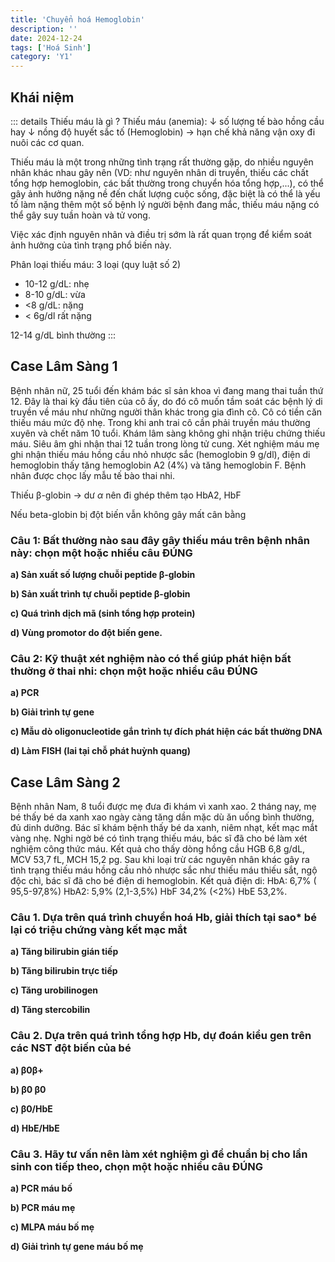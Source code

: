 ```yaml
---
title: 'Chuyển hoá Hemoglobin'
description: ''
date: 2024-12-24
tags: ['Hoá Sinh']
category: 'Y1'
---
```


## Khái niệm

::: details Thiếu máu là gì ?
Thiếu máu (anemia): $\downarrow$ số lượng tế bào hồng cầu hay $\downarrow$ nồng độ huyết sắc tố (Hemoglobin) → hạn chế khả năng vận oxy đi nuôi các cơ quan.

Thiếu máu là một trong những tình trạng rất thường gặp, do nhiều nguyên nhân khác nhau gây nên (VD: như
nguyên nhân di truyền, thiếu các chất tổng hợp hemoglobin, các bất thường trong chuyển hóa tổng hợp,...), có thể
gây ảnh hưởng nặng nề đến chất lượng cuộc sống, đặc biệt là có thể là yếu tố làm nặng thêm một số bệnh lý người
bệnh đang mắc, thiếu máu nặng có thể gây suy tuần hoàn và tử vong.

Việc xác định nguyên nhân và điều trị sớm là rất quan trọng để kiểm soát ảnh hưởng của tình trạng phổ biến này.

Phân loại thiếu máu: 3 loại (quy luật số 2)

* 10-12 g/dL: nhẹ
* 8-10 g/dL: vừa
* <8 g/dL: nặng
* < 6g/dl rất nặng

12-14 g/dL bình thường
:::

## Case Lâm Sàng 1

Bệnh nhân nữ, 25 tuổi đến khám bác sĩ sản khoa vì đang mang thai tuần thứ 12. Đây là thai kỳ đầu tiên của cô ấy, do đó cô muốn tầm soát các bệnh lý di truyền về máu như những người thân khác trong gia đình cô. Cô có tiền căn thiếu máu mức độ nhẹ. Trong khi anh trai cô cần phải truyền máu thường xuyên và chết năm 10 tuổi. Khám lâm sàng không ghi nhận triệu chứng thiếu máu. Siêu âm ghi nhận thai 12 tuần trong lòng tử cung. Xét nghiệm máu mẹ ghi nhận thiếu máu hồng cầu nhỏ nhược sắc (hemoglobin 9 g/dl), điện di hemoglobin thấy tăng hemoglobin A2 (4%) và tăng hemoglobin F. Bệnh nhân được chọc lấy mẫu tế bào thai nhi.

Thiếu β-globin $\to$ dư $\alpha$ nên đi ghép thêm tạo HbA2, HbF

Nếu beta-globin bị đột biến vẫn không gây mất cân bằng

### Câu 1: Bất thường nào sau đây gây thiếu máu trên bệnh nhân này: chọn một hoặc nhiều câu ĐÚNG

<b class="hightlight--1">a) Sản xuất số lượng chuỗi peptide β-globin</b>

<b class="hightlight--2">b) Sản xuất trình tự chuỗi peptide β-globin</b>

<b class="hightlight--3">c) Quá trình dịch mã (sinh tổng hợp protein)</b>

<b class="hightlight--4">d) Vùng promotor do đột biến gene.</b>

### Câu 2: Kỹ thuật xét nghiệm nào có thể giúp phát hiện bất thường ở thai nhi: chọn một hoặc nhiều câu ĐÚNG

<b class="hightlight--5">a) PCR</b>

<b class="hightlight--4">b) Giải trình tự gene</b>

<b class="hightlight--3">c) Mẫu dò oligonucleotide gắn trình tự đích phát hiện các bất thường DNA</b>

<b class="hightlight--1">d) Làm FISH (lai tại chỗ phát huỳnh quang)</b>

## Case Lâm Sàng 2

Bệnh nhân Nam, 8 tuổi được mẹ đưa đi khám vì xanh xao. 2 tháng nay, mẹ bé thấy bé da xanh xao ngày càng tăng dần mặc dù ăn uống bình thường, đủ dinh dưỡng. Bác sĩ khám bệnh thấy bé da xanh, niêm nhạt, kết mạc mắt vàng nhẹ. Nghi ngờ bé có tình trạng thiếu máu, bác sĩ đã cho bé làm xét nghiệm công thức máu. Kết quả cho thấy dòng hồng cầu HGB 6,8 g/dL, MCV 53,7 fL, MCH 15,2 pg. Sau khi loại trừ các nguyên nhân khác gây ra tình trạng thiếu máu hồng cầu nhỏ nhược sắc như thiếu máu thiếu sắt, ngộ độc chì, bác sĩ đã cho bé điện di hemoglobin. Kết quả điện di: HbA: 6,7% ( 95,5-97,8%) HbA2: 5,9% (2,1-3,5%) HbF 34,2% (<2%) HbE 53,2%.

### Câu 1. Dựa trên quá trình chuyển hoá Hb, giải thích tại sao* bé lại có triệu chứng vàng kết mạc mắt

<b class="hightlight--1">a) Tăng bilirubin gián tiếp</b>

<b class="hightlight--2">b) Tăng bilirubin trực tiếp</b>

<b class="hightlight--3">c) Tăng urobilinogen</b>

<b class="hightlight--4">d) Tăng stercobilin</b>

### Câu 2. Dựa trên quá trình tổng hợp Hb, dự đoán kiểu gen trên các NST đột biến của bé

<b class="hightlight--4">a) β0β+</b>

<b class="hightlight--5">b) β0 β0</b>

<b class="hightlight--3">c) β0/HbE</b>

<b class="hightlight--1">d) HbE/HbE</b>

### Câu 3. Hãy tư vấn nên làm xét nghiệm gì để chuẩn bị cho lần sinh con tiếp theo, chọn một hoặc nhiều câu ĐÚNG

<b class="hightlight--3">a) PCR máu bố</b>

<b class="hightlight--4">b) PCR máu mẹ</b>

<b class="hightlight--5">c) MLPA máu bố mẹ</b>

<b class="hightlight--2">d) Giải trình tự gene máu bố mẹ</b>
